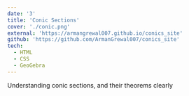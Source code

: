 ```yaml
---
date: '3'
title: 'Conic Sections'
cover: './conic.png'
external: 'https://armangrewal007.github.io/conics_site'
github: 'https://github.com/ArmanGrewal007/conics_site'
tech:
  - HTML
  - CSS 
  - GeoGebra
---
```


Understanding conic sections, and their theorems clearly
